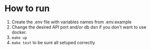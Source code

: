 # How to run
1. Create the .env file with variables names from .env.example
2. Change the desired API port and/or db dsn if you don't want to use docker.
3. `make up`
4. `make test` to be sure all setuped correctly
